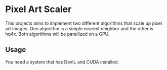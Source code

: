 # Pixel Art Scaler

This projects aims to implement two different algorithms that scale up pixel art images. One algorithm is a simple nearest neighbor and the other 
is hq4x. Both algorithms will be parallized on a GPU.

## Usage

You need a system that has DevIL and CUDA installed.
